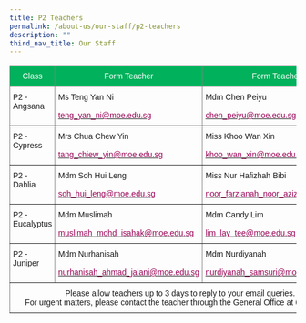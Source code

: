 ```yaml
---
title: P2 Teachers
permalink: /about-us/our-staff/p2-teachers
description: ""
third_nav_title: Our Staff
---
```


<style type="text/css">
.tg  {border-collapse:collapse;border-spacing:0;}
.tg td{border-color:black;border-style:solid;border-width:1px;font-family:Arial, sans-serif;font-size:14px;
  overflow:hidden;padding:10px 5px;word-break:normal;}
.tg th{border-color:black;border-style:solid;border-width:1px;font-family:Arial, sans-serif;font-size:14px;
  font-weight:normal;overflow:hidden;padding:10px 5px;word-break:normal;}
.tg .tg-in7l{background-color:#01b15c;border-color:inherit;text-align:center;vertical-align:top}
.tg .tg-c3ow{border-color:inherit;text-align:center;vertical-align:top}
.tg .tg-0pky{border-color:inherit;text-align:left;vertical-align:top}
</style>
<table class="tg">
<thead>
  <tr>
    <th class="tg-in7l"><span style="color:#FFF">Class</span></th>
    <th class="tg-in7l"><span style="color:#FFF">Form Teacher</span></th>
    <th class="tg-in7l"><span style="color:#FFF">Form Teacher</span></th>
  </tr>
</thead>
<tbody>
  <tr>
    <td class="tg-0pky">P2 - Angsana</td>
    <td class="tg-0pky">Ms Teng Yan Ni<br><br><a href="mailto:&#116;&#x65;&#x6e;&#103;&#95;&#121;&#x61;&#110;&#x5f;&#x6e;&#x69;&#x40;&#x6d;&#x6f;&#101;&#x2e;&#x65;&#100;&#x75;&#x2e;&#115;&#x67;"><span style="color:#905">teng_yan_ni@moe.edu.sg</span></a></td>
    <td class="tg-0pky">Mdm Chen Peiyu<br><br><a href="mailto:&#99;&#104;&#101;&#x6e;&#95;&#x70;&#101;&#x69;&#121;&#x75;&#x40;&#109;&#111;&#101;&#x2e;&#x65;&#100;&#117;&#46;&#x73;&#x67;"><span style="color:#905">chen_peiyu@moe.edu.sg</span></a></td>
  </tr>
  <tr>
    <td class="tg-0pky">P2 - Cypress</td>
    <td class="tg-0pky">Mrs Chua Chew Yin<br><br><a href="mailto:&#x74;&#x61;&#x6e;&#x67;&#95;&#99;&#104;&#105;&#x65;&#119;&#95;&#121;&#105;&#x6e;&#x40;&#x6d;&#111;&#101;&#46;&#101;&#x64;&#x75;&#x2e;&#115;&#x67;"><span style="color:#905">tang_chiew_yin@moe.edu.sg</span></a></td>
    <td class="tg-0pky">Miss Khoo Wan Xin <br><br><a href="mailto:&#107;&#104;&#x6f;&#x6f;&#x5f;&#x77;&#x61;&#x6e;&#x5f;&#120;&#105;&#110;&#x40;&#109;&#111;&#x65;&#46;&#101;&#x64;&#x75;&#x2e;&#115;&#103;"><span style="color:#905">khoo_wan_xin@moe.edu.sg</span></a></td>
  </tr>
  <tr>
    <td class="tg-0pky">P2 - Dahlia </td>
    <td class="tg-0pky">Mdm Soh Hui Leng<br><br><a href="mailto:&#x73;&#x6f;&#104;&#95;&#104;&#x75;&#105;&#x5f;&#108;&#101;&#x6e;&#103;&#x40;&#109;&#x6f;&#x65;&#46;&#101;&#100;&#117;&#46;&#x73;&#x67;"><span style="color:#905">soh_hui_leng@moe.edu.sg</span></a></td>
    <td class="tg-0pky">Miss Nur Hafizhah Bibi <br><br><a href="mailto:&#x6e;&#111;&#111;&#114;&#x5f;&#102;&#x61;&#114;&#122;&#x69;&#x61;&#x6e;&#x61;&#x68;&#x5f;&#x6e;&#x6f;&#111;&#x72;&#x5f;&#x61;&#122;&#105;&#x7a;&#64;&#x6d;&#111;&#x65;&#46;&#101;&#x64;&#x75;&#46;&#115;&#103;"><span style="color:#905">noor_farzianah_noor_aziz@moe.edu.sg</span></a> </td>
  </tr>
  <tr>
    <td class="tg-0pky">P2 - Eucalyptus     </td>
    <td class="tg-0pky">Mdm Muslimah<br><br><a href="mailto:&#109;&#117;&#115;&#108;&#x69;&#109;&#x61;&#x68;&#x5f;&#x6d;&#x6f;&#104;&#100;&#x5f;&#105;&#x73;&#x61;&#104;&#x61;&#x6b;&#64;&#x6d;&#x6f;&#x65;&#x2e;&#x65;&#x64;&#x75;&#x2e;&#x73;&#x67;"><span style="color:#905">muslimah_mohd_isahak@moe.edu.sg</span></a></td>
    <td class="tg-0pky">Mdm Candy Lim<br> <br><a href="mailto:&#x6c;&#x69;&#109;&#x5f;&#108;&#97;&#x79;&#x5f;&#x74;&#101;&#x65;&#x40;&#x6d;&#x6f;&#x65;&#x2e;&#101;&#100;&#x75;&#x2e;&#x73;&#x67;"><span style="color:#905">lim_lay_tee@moe.edu.sg</span></a></td>
  </tr>
  <tr>
    <td class="tg-0pky">P2 - Juniper</td>
    <td class="tg-0pky">Mdm Nurhanisah<br> <br><a href="mailto:&#110;&#117;&#x72;&#x68;&#x61;&#110;&#105;&#x73;&#x61;&#x68;&#95;&#97;&#x68;&#x6d;&#x61;&#100;&#x5f;&#x6a;&#97;&#108;&#97;&#110;&#105;&#64;&#109;&#x6f;&#101;&#x2e;&#101;&#100;&#117;&#46;&#x73;&#x67;"><span style="color:#905">nurhanisah_ahmad_jalani@moe.edu.sg</span></a></td>
    <td class="tg-0pky">Mdm Nurdiyanah<br><br><a href="mailto:&#x6e;&#x75;&#114;&#100;&#105;&#121;&#x61;&#110;&#x61;&#104;&#95;&#115;&#x61;&#x6d;&#115;&#117;&#114;&#105;&#64;&#109;&#x6f;&#x65;&#46;&#x65;&#x64;&#117;&#x2e;&#115;&#103;"><span style="color:#905">nurdiyanah_samsuri@moe.edu.sg</span></a></td>
  </tr>
  <tr>
    <td class="tg-c3ow" colspan="3">Please allow teachers up to 3 days to reply to your email queries. <br>For urgent matters, please contact the teacher through the General Office at 6753 8835.</td>
  </tr>
</tbody>
</table>